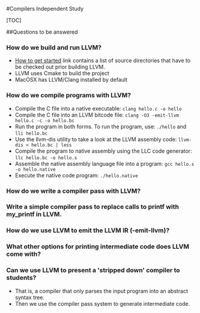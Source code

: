 #Compilers Independent Study

[TOC]

##Questions to be answered
### How do we build and run LLVM?
 - [How to get started](https://llvm.org/docs/GettingStarted.html) link contains a list of source directories that have to be checked out prior building LLVM.
 - LLVM uses Cmake to build the project
 - MacOSX has LLVM/Clang installed by default

### How do we compile programs with LLVM?
- Compile the C file into a native executable:
	`clang hello.c -o hello`
- Compile the C file into an LLVM bitcode file:
	`clang -O3 -emit-llvm hello.c -c -o hello.bc`
- Run the program in both forms. To run the program, use:
	`./hello`
  and
  	`lli hello.bc`
- Use the llvm-dis utility to take a look at the LLVM assembly code:
	`llvm-dis < hello.bc | less`
- Compile the program to native assembly using the LLC code generator:
	`llc hello.bc -o hello.s` 
- Assemble the native assembly language file into a program:
 	`gcc hello.s -o hello.native`
- Execute the native code program:
	`./hello.native`
	
### How do we write a compiler pass with LLVM?
### Write a simple compiler pass to replace calls to printf with my_printf in LLVM.
### How do we use LLVM to emit the LLVM IR (-emit-llvm)?
### What other options for printing intermediate code does LLVM come with?
### Can we use LLVM to present a 'stripped down' compiler to students?
 - That is, a compiler that only parses the input program into an abstract syntax tree.
 - Then we use the compiler pass system to generate intermediate code.